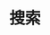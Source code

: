 ---
title: "搜索" # in any language you want
layout: "search" # is necessary
summary: "search"
placeholder: "想找找什么?"
---